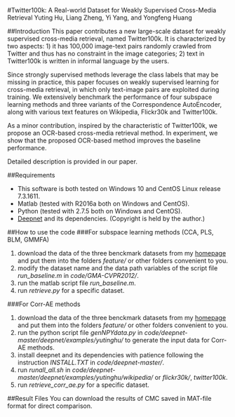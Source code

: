 #Twitter100k: A Real-world Dataset for Weakly Supervised Cross-Media Retrieval
Yuting Hu, Liang Zheng, Yi Yang, and Yongfeng Huang

##Introduction
This paper contributes a new large-scale dataset for weakly supervised cross-media retrieval, named Twitter100k.
It is characterized by two aspects: 1) it has 100,000 image-text pairs randomly crawled from Twitter and thus has no constraint in the image categories; 2) text in Twitter100k is written in informal language by the users.

Since strongly supervised methods leverage the class labels that may be missing in practice, this paper focuses on weakly supervised learning for cross-media retrieval, in which only text-image pairs are exploited during training. We extensively benchmark the performance of four subspace learning methods and three variants of the Correspondence AutoEncoder, along with various text features on Wikipedia, Flickr30k and Twitter100k.

As a minor contribution, inspired by the characteristic of Twitter100k, we propose an OCR-based cross-media retrieval method. In experiment, we show that the proposed OCR-based method improves the baseline performance.

Detailed description is provided in our paper.

##Requirements
- This software is both tested on Windows 10 and CentOS Linux release 7.3.1611.
- Matlab (tested with R2016a both on Windows and CentOS).
- Python (tested with 2.7.5 both on Windows and CentOS).
- <a href="https://github.com/FangxiangFeng/deepnet"> Deepnet</a> and its dependencies. (Copyright is held by the author.)

##How to use the code
###For subspace learning methods (CCA, PLS, BLM, GMMFA)
1. download the data of the three benckmark datasets from my <a href="http://ngn.ee.tsinghua.edu.cn/members/yuting-hu/"> homepage</a> and put them into the folders *feature/* or other folders convenient to you.
2. modify the dataset name and the data path variables of the script file *run_baseline.m* in *code/GMA-CVPR2012/*.
3. run the matlab script file *run_baseline.m*.
4. run *retrieve.py* for a specific dataset.

###For Corr-AE methods
1. download the data of the three benckmark datasets from my <a href="http://ngn.ee.tsinghua.edu.cn/members/yuting-hu/"> homepage</a> and put them into the folders *feature/* or other folders convenient to you.
2. run the python script file *genNPYdata.py* in *code/deepnet-master/deepnet/examples/yutinghu/* to generate the input data for Corr-AE methods.
3. install deepnet and its dependencies with patience following the instruction *INSTALL.TXT* in *code/deepnet-master/*.
4. run *runall\_all.sh* in *code/deepnet-master/deepnet/examples/yutinghu/wikipedia/* or *flickr30k/*, *twitter100k*.
5. run *retrieve\_corr\_ae.py* for a specific dataset.

##Result Files
You can download the results of CMC saved in MAT-file format for direct comparison. 

